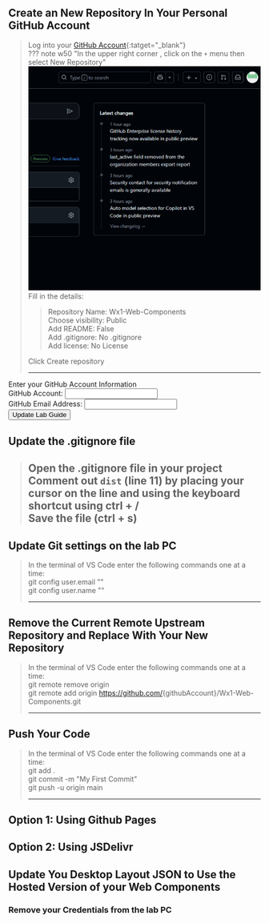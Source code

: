 ## Create an New Repository In Your Personal GitHub Account
> Log into your [GitHub Account](https://github.com){:tatget="_blank"}  
> ??? note w50 "In the upper right corner , click on the `+` menu then select New Repository"
    ![](assets/newRepo.gif)
> Fill in the details:  
>> Repository Name: <copy>Wx1-Web-Components</copy>  
>> Choose visibility: Public  
>> Add README: False  
>> Add .gitignore: No .gitignore  
>> Add license: No License  
>
> Click Create repository  
> 
> ---

<form id="info">
<label for="info">Enter your GitHub Account Information</label><br>
  <label for="gh">GitHub Account:</label>
  <input type="text" id="gh" name="gh"><br>
    <label for="ghEmail">GitHub Email Address:</label>
  <input type="text" id="ghEmail" name="ghEmail"><br>
  <button onclick="setValues()">Update Lab Guide</button>
</form>

## Update the .gitignore file
> Open the .gitignore file in your project  
> Comment out `dist` (line 11) by placing your cursor on the line and using the keyboard shortcut using ctrl + /  
> Save the file (ctrl + s)  
> ---

## Update Git settings on the lab PC
> In the terminal of VS Code enter the following commands one at a time:  
> <copy>git config user.email "<w class="ghEmail"><w/>"</copy>  
> <copy>git config user.name "<w class="gh"><w/>"</copy>
>
> ---


## Remove the Current Remote Upstream Repository and Replace With Your New Repository
> In the terminal of VS Code enter the following commands one at a time:  
> <copy>git remote remove origin</copy>  
> <copy>git remote add origin https://github.com/<w class="gh">{githubAccount}</w>/Wx1-Web-Components.git</copy>  
> 
> ---


## Push Your Code
> In the terminal of VS Code enter the following commands one at a time:  
> <copy>git add .</copy>  
> <copy>git commit -m "My First Commit"</copy>   
> <copy>git push -u origin main</copy>  
>
> ---


## Option 1: Using Github Pages
> 


## Option 2: Using JSDelivr

## Update You Desktop Layout JSON to Use the Hosted Version of your Web Components

### Remove your Credentials from the lab PC

